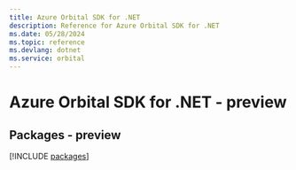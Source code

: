 ```yaml
---
title: Azure Orbital SDK for .NET
description: Reference for Azure Orbital SDK for .NET
ms.date: 05/28/2024
ms.topic: reference
ms.devlang: dotnet
ms.service: orbital
---
```

# Azure Orbital SDK for .NET - preview
## Packages - preview
[!INCLUDE [packages](orbital-index.md)]